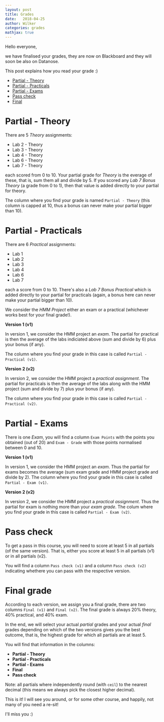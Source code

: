 ```yaml
---
layout: post
title: Grades
date:   2018-04-25
author: Wilker
categories: grades
mathjax: true
---
```


Hello everyone,

we have finalised your grades, they are now on Blackboard and they will soon be also on Datanose. 

This post explains how you read your grade :)

* [Partial - Theory](#theory)
* [Partial - Practicals](#practical)
* [Partial - Exams](#exam)
* [Pass check](#check)
* [Final](#final)

# <a name="theory"> Partial - Theory

There are 5 *Theory* assignments:

* Lab 2 - Theory
* Lab 3 - Theory
* Lab 4 - Theory
* Lab 6 - Theory
* Lab 7 - Theory

each scored from 0 to 10. Your partial grade for *Theory* is the everage of these, that is, sum them all and divide by 5.
If you scored any *Lab 7 Bonus Theory* (a grade from 0 to 1), then that value is added directly to your partial for theory.

The column where you find your grade is named `Partial - Theory` (this column is capped at 10, thus a bonus can never make your partial bigger than 10).

# <a name="practical">  Partial - Practicals

There are 6 *Practical* assignments:

* Lab 1
* Lab 2
* Lab 3
* Lab 4
* Lab 6
* Lab 7

each a score from 0 to 10. There's also a *Lab 7 Bonus Practical* which is added directly to your partial for practicals (again, a bonus here can never make your partial bigger than 10).

We consider the *HMM Project* either an exam or a practical (whichever works best for your final grade!).

**Version 1 (v1)** 

In version 1, we consider the HMM project an *exam*. 
The partial for practical is then the average of the labs indiciated above (sum and divide by 6) plus your bonus (if any).

The column where you find your grade in this case is called `Partial - Practical (v1)`.

**Version 2 (v2)**

In version 2, we consider the HMM project a *practical assignment*.
The partial for practicals is then the average of the labs along with the HMM project (sum and divide by 7) plus your bonus (if any). 

The column where you find your grade in this case is called `Partial - Practical (v2)`.

# <a name="exam"> Partial - Exams

There is one *Exam*, you will find a column `Exam Points` with the points you obtained (out of 20) and `Exam - Grade` with those points normalised between 0 and 10. 

**Version 1 (v1)**

In version 1, we consider the HMM project an *exam*. Thus the partial for exams becomes the average (sum exam grade and HMM project grade and divide by 2). 
The column where you find your grade in this case is called `Partial - Exam (v1)`.

**Version 2 (v2)**

In version 2, we consider the HMM project a *practical assignment*. Thus the partial for exam is nothing more than your *exam grade*. 
The colum where you find your grade in this case is called `Partial - Exam (v2)`.

# <a name="check"> Pass check

To get a pass in this course, you will need to score at least 5 in all partials (of the same version). That is, either you score at least 5 in all partials (v1) or in all partials (v2).

You will find a column `Pass check (v1)` and a column `Pass check (v2)` indicating whethere you can pass with the respective version.

# <a name="final"> Final grade

According to each version, we assign you a final grade, there are two columns `Final (v1)` and `Final (v2)`.
The final grade is always 20% theory, 40% practical, and 40% exam.

In the end, we will select your actual *partial* grades and your actual *final* grades depending on which of the two versions gives you the best outcome, that is, the highest grade for which all partials are at least 5.

You will find that information in the columns:

* **Partial - Theory** 
* **Partial - Practicals** 
* **Partial - Exams**
* **Final**
* **Pass check**


Note: all partials where independently round (with `ceil`) to the nearest decimal (this means we always pick the closest higher decimal).

This is it! I will see you around, or for some other course, and happily, not many of you need a re-sit!

I'll miss you :)
